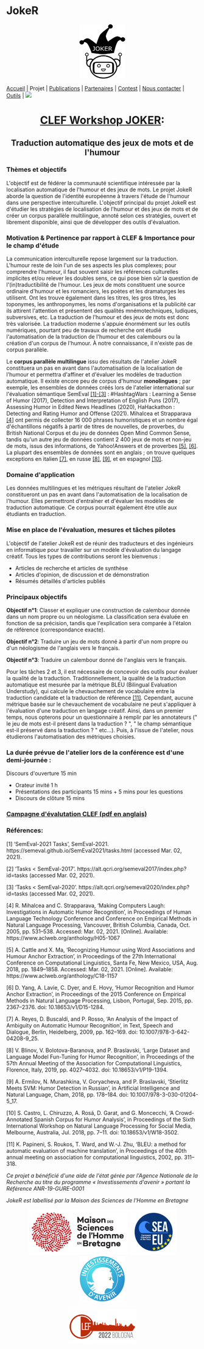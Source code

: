 # JokeR
  <p align="center">
  <img src="../img/Joker.png" width="120" height="142">
  </p>

[Accueil](index) | Projet | [Publications](publications) | [Partenaires](partenaires) | [Contest](contest) | [Nous contacter](contact) | [Outils](outils) | [<img src="../img/drapeau EN.png" width="20">](http://www.joker-project.com/clef-2022/EN/project)
<br>
  <h1 align="center"><a href="https://motsmachines.github.io/joker/EN">CLEF Workshop JOKER</a>:</h1>
  <h2 align="center">Traduction automatique des jeux de mots et de l'humour
</h2>

  <h3>Thèmes et objectifs</h3>
  
L'objectif est de fédérer la communauté scientifique intéressée par la localisation automatique de l'humour et des jeux de mots.  Le projet JokeR aborde la question de l'identité européenne à travers l'étude de l'humour dans une perspective interculturelle. L'objectif principal du projet JokeR est d'étudier les stratégies de localisation de l'humour et des jeux de mots et de créer un corpus parallèle multilingue, annoté selon ces stratégies, ouvert et librement disponible, ainsi que de développer des outils d'évaluation.

  <h3>Motivation & Pertinence par rapport à CLEF & Importance pour le champ d'étude</h3>

  La communication interculturelle repose largement sur la traduction. L'humour reste de loin l'un de ses aspects les plus complexes; pour comprendre l'humour, il faut souvent saisir les références culturelles implicites et/ou relever les doubles sens, ce qui pose bien sûr la question de l'(in)traductibilité de l'humour. Les jeux de mots constituent une source ordinaire d'humour et les romanciers, les poètes et les dramaturges les utilisent. Ont les trouve également dans les titres, les gros titres, les toponymes, les anthroponymes, les noms d'organisations et la publicité car ils attirent l'attention et présentent des qualités mnémotechniques, ludiques, subversives, etc. La traduction de l'humour et des jeux de mots est donc très valorisée. La traduction moderne s'appuie énormément sur les outils numériques, pourtant peu de travaux de recherche ont étudié l'automatisation de la traduction de l'humour et des calembours ou la création d'un corpus de l'humour. À notre connaissance, il n'existe pas de corpus parallèle.

  Le **corpus parallèle multilingue** issu des résultats de l'atelier JokeR constituera un pas en avant dans l'automatisation de la localisation de l'humour et permettra d'affiner et d'évaluer les modèles de traduction automatique. Il existe encore peu de corpus d'humour **monolingues** ; par exemple, les ensembles de données créés lors de l'atelier international sur l'évaluation sémantique SemEval <a href="#note1">[1]-[3]</a> : #HashtagWars : Learning a Sense of Humor (2017), Detection and Interpretation of English Puns (2017), Assessing Humor in Edited News Headlines (2020), HaHackathon : Detecting and Rating Humor and Offense (2021). Mihalcea et Strapparava <a href="#note1">[4]</a> ont permis de collecter 16 000 phrases humoristiques et un nombre égal d'échantillons négatifs à partir de titres de nouvelles, de proverbes, du British National Corpus et du jeu de données Open Mind Common Sense, tandis qu'un autre jeu de données contient 2 400 jeux de mots et non-jeu de mots, issus des informations, de Yahoo!Answers et de proverbes <a href="#note1">[5]</a>, <a href="#note2">[6]</a>. La plupart des ensembles de données sont en anglais ; on trouve quelques exceptions en italien <a href="#note2">[7]</a>, en russe <a href="#note2">[8]</a>, <a href="#note2">[9]</a>, et en espagnol <a href="#note2">[10]</a>.

  <h3>Domaine d'application</h3>

  Les données multilingues et les métriques résultant de l'atelier JokeR constitueront un pas en avant dans l'automatisation de la localisation de l'humour. Elles permettront d'entraîner et d'évaluer les modèles de traduction automatique. Ce corpus pourrait également être utile aux étudiants en traduction. 

  <h3>Mise en place de l'évaluation, mesures et tâches pilotes</h3>

  L'objectif de l'atelier JokeR est de réunir des traducteurs et des ingénieurs en informatique pour travailler sur un modèle d'évaluation du langage créatif. Tous les types de contributions seront les bienvenus :
  - Articles de recherche et articles de synthèse
  - Articles d'opinion, de discussion et de démonstration
  - Résumés détaillés d'articles publiés

  <h3>Principaux objectifs</h3>

**Objectif n°1**: Classer et expliquer une construction de calembour donnée dans un nom propre ou un néologisme. La classification sera évaluée en fonction de sa précision, tandis que l'explication sera comparée à l'étalon de référence (correspondance exacte).

**Objectif n°2**: Traduire un jeu de mots donné à partir d'un nom propre ou d'un néologisme de l'anglais vers le français.

**Objectif n°3**: Traduire un calembour donné de l'anglais vers le français.

Pour les tâches 2 et 3, il est nécessaire de concevoir des outils pour évaluer la qualité de la traduction. Traditionnellement, la qualité de la traduction automatique est mesurée par la métrique BLEU (Bilingual Evaluation Understudy), qui calcule le chevauchement de vocabulaire entre la traduction candidate et la traduction de référence <a href="#note2">[11]</a>. Cependant, aucune métrique basée sur le chevauchement de vocabulaire ne peut s'appliquer à l'évaluation d'une traduction en langage créatif. Ainsi, dans un premier temps, nous opterons pour un questionnaire à remplir par les annotateurs (" le jeu de mots est-il présent dans la traduction ? ", " le champ sémantique est-il préservé dans la traduction ? " etc...). Puis, à l'issue de l'atelier, nous étudierons l'automatisation des métriques choisies.  

<h3>La durée prévue de l'atelier lors de la conférence est d'une demi-journée :</h3>

Discours d'ouverture 15 min
  - Orateur invité 1 h
  - Présentations des participants 15 mins + 5 mins pour les questions
  - Discours de clôture 15 mins

<p>
<a href="./JOKER_CLEF_2021.pdf"><h3>Campagne d'évalutation CLEF (pdf en anglais)</h3></a>
</p>  

<h3 id="note1">Références:</h3>
  <p>
<p>[1]	‘SemEval-2021 Tasks’, SemEval-2021. https://semeval.github.io/SemEval2021/tasks.html (accessed Mar. 02, 2021).</p>
<p>[2]	‘Tasks < SemEval-2017’. https://alt.qcri.org/semeval2017/index.php?id=tasks (accessed Mar. 02, 2021).</p>
<p>[3]	‘Tasks < SemEval-2020’. https://alt.qcri.org/semeval2020/index.php?id=tasks (accessed Mar. 02, 2021).</p>
<p>[4]	R. Mihalcea and C. Strapparava, ‘Making Computers Laugh: Investigations in Automatic Humor Recognition’, in Proceedings of Human Language Technology Conference and Conference on Empirical Methods in Natural Language Processing, Vancouver, British Columbia, Canada, Oct. 2005, pp. 531–538. Accessed: Mar. 02, 2021. [Online]. Available: https://www.aclweb.org/anthology/H05-1067</p>
<p>[5]	A. Cattle and X. Ma, ‘Recognizing Humour using Word Associations and Humour Anchor Extraction’, in Proceedings of the 27th International Conference on Computational Linguistics, Santa Fe, New Mexico, USA, Aug. 2018, pp. 1849–1858. Accessed: Mar. 02, 2021. [Online]. Available: https://www.aclweb.org/anthology/C18-1157</p>
<p id="note2">[6]	D. Yang, A. Lavie, C. Dyer, and E. Hovy, ‘Humor Recognition and Humor Anchor Extraction’, in Proceedings of the 2015 Conference on Empirical Methods in Natural Language Processing, Lisbon, Portugal, Sep. 2015, pp. 2367–2376. doi: 10.18653/v1/D15-1284.</p>
<p>[7]	A. Reyes, D. Buscaldi, and P. Rosso, ‘An Analysis of the Impact of Ambiguity on Automatic Humour Recognition’, in Text, Speech and Dialogue, Berlin, Heidelberg, 2009, pp. 162–169. doi: 10.1007/978-3-642-04208-9_25.</p>
<p>[8]	V. Blinov, V. Bolotova-Baranova, and P. Braslavski, ‘Large Dataset and Language Model Fun-Tuning for Humor Recognition’, in Proceedings of the 57th Annual Meeting of the Association for Computational Linguistics, Florence, Italy, 2019, pp. 4027–4032. doi: 10.18653/v1/P19-1394.</p>
<p>[9]	A. Ermilov, N. Murashkina, V. Goryacheva, and P. Braslavski, ‘Stierlitz Meets SVM: Humor Detection in Russian’, in Artificial Intelligence and Natural Language, Cham, 2018, pp. 178–184. doi: 10.1007/978-3-030-01204-5_17.</p>
<p>[10]	S. Castro, L. Chiruzzo, A. Rosá, D. Garat, and G. Moncecchi, ‘A Crowd-Annotated Spanish Corpus for Humor Analysis’, in Proceedings of the Sixth International Workshop on Natural Language Processing for Social Media, Melbourne, Australia, Jul. 2018, pp. 7–11. doi: 10.18653/v1/W18-3502.</p>
<p>[11]	K. Papineni, S. Roukos, T. Ward, and W.-J. Zhu, ‘BLEU: a method for automatic evaluation of machine translation’, in Proceedings of the 40th annual meeting on association for computational linguistics, 2002, pp. 311–318.<p/>
  </p>


<p>
<em>Ce projet a bénéficié d'une aide de l'état gérée par l'Agence Nationale de la Recherche au titre du programme « Investissements d'avenir » portant la Référence ANR-19-GURE-0001</em>
</p>
<p>
<em>JokeR est labellisé par la Maison des Sciences de l'Homme en Bretagne</em>
</p>
<div align="center">
  <a href="https://www.mshb.fr"><img src="../img/MSHB.jpg" height="120"></a>
  <a href="https://sea-eu.org/?lang=fr"><img src="../img/SEA-EU.png" height="120"></a>
  <a href="https://www.gouvernement.fr/le-programme-d-investissements-d-avenir"><img src="../img/Investissement avenir.jpeg" height="120"></a>
</div>
<br />
<div align="center">
  <a href="https://clef2022.clef-initiative.eu/index.php"><img src="../img/CLEF2022.png" height="90"></a> 
</div>
